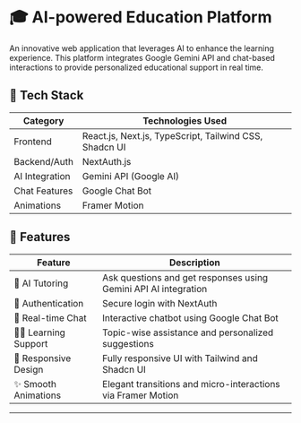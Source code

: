 # 🎓 AI-powered Education Platform

An innovative web application that leverages AI to enhance the learning experience. This platform integrates Google Gemini API and chat-based interactions to provide personalized educational support in real time.


## 🧰 Tech Stack

| Category          | Technologies Used                                                   |
|------------------|----------------------------------------------------------------------|
| Frontend         | React.js, Next.js, TypeScript, Tailwind CSS, Shadcn UI               |
| Backend/Auth     | NextAuth.js                                                          |
| AI Integration   | Gemini API (Google AI)                                               |
| Chat Features    | Google Chat Bot                                                      |
| Animations       | Framer Motion                                                        |


## 🚀 Features

| Feature                   | Description                                                                 |
|---------------------------|-----------------------------------------------------------------------------|
| 🤖 AI Tutoring            | Ask questions and get responses using Gemini API AI integration             |
| 🔐 Authentication         | Secure login with NextAuth                                                  |
| 💬 Real-time Chat         | Interactive chatbot using Google Chat Bot                                   |
| 🧑‍🏫 Learning Support     | Topic-wise assistance and personalized suggestions                           |
| 📱 Responsive Design      | Fully responsive UI with Tailwind and Shadcn UI                             |
| ✨ Smooth Animations      | Elegant transitions and micro-interactions via Framer Motion                |

---



